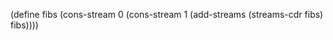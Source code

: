 (define fibs
  (cons-stream
    0
    (cons-stream
      1
      (add-streams (streams-cdr fibs) fibs))))
